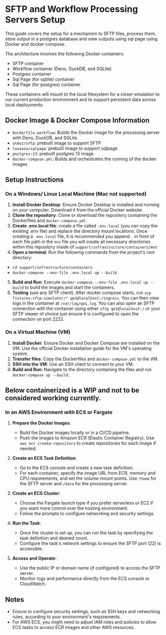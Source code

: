 # SFTP and Workflow Processing Servers Setup

This guide covers the setup for a mechanism to SFTP files, process them, store
output in a postgres database and view outputs using sql page using Docker and
docker compose.

The architecture involves the following Docker containers:

- SFTP container
- Workflow container (Deno, DuckDB, and SQLite)
- Postgres container
- Sql Page (for sqllite) container
- Sql Page (for postgres) container

These containers will mount to the local filesystem for a closer emulation to
our current production environment and to support persistent data across local
deployments.

## Docker Image & Docker Compose Information

- `Dockerfile.workflow`: Builds the Docker image for the processing server with
  Deno, DuckDB, and SQLite.
- `atmoz/sftp`: prebuilt image to support SFTP
- `lovasoa/sqlpage`: prebuilt image to support sqlpage
- `postgres:13`: prebuilt postgres 13 image
- `docker-compose.yml`: Builds and orchestrates the running of the docker images

## Setup Instructions

### On a Windows/ Linux Local Machine (Mac not supported)

1. **Install Docker Desktop**: Ensure Docker Desktop is installed and running on
   your computer. Download it from the official Docker website.
2. **Clone the repository**: Clone or download the repository containing the
   Dockerfiles and `docker-compose.yml`.
3. **Create .env.local file**: create a file called `.env.local` (you can copy
   the existing .env file) and replace the directory mount locations. Once
   creating a `.env.local` file, it is recommended you append `.` in front of
   each file path in the `env` file you will create all necessary directories
   within this repository inside of `support/infrastructure/containers/mnt`
4. **Open a terminal**: Run the following commands from the project's root
   directory:

- `cd support/infrastructure/containers`
- `docker-compose --env-file .env.local up --build`

5. **Build and Run**: Execute `docker-compose --env-file .env.local up --build`
   to build the images and start the containers.
6. **Testing** (use any SFTP client): After docker compose starts, run
   `scp fixtures-sftp-simulator/* qe1@localhost:/ingress`. You can then
   view logs in the container at `/var/log/qe1.log`. You can also open an SFTP
   connection with the container using either `sftp qe1@localhost:/` or
   your SFTP viewer of choice just ensure it is configured to open the
   connection on port 2222.

### On a Virtual Machine (VM)

1. **Install Docker**: Ensure Docker and Docker Compose are installed on the VM.
   Use the official Docker installation guide for the VM's operating system.
2. **Transfer files**: Copy the Dockerfiles and `docker-compose.yml` to the VM.
3. **SSH into the VM**: Use an SSH client to connect to your VM.
4. **Build and Run**: Navigate to the directory containing the files and run
   `docker-compose up --build`.

## Below containerized is a WIP and not to be considered working currently.

### In an AWS Environment with ECS or Fargate

1. **Prepare the Docker Images**:

   - Build the Docker images locally or in a CI/CD pipeline.
   - Push the images to Amazon ECR (Elastic Container Registry). Use
     `aws ecr create-repository` to create repositories for each image if
     needed.

2. **Create an ECS Task Definition**:

   - Go to the ECS console and create a new task definition.
   - For each container, specify the image URL from ECR, memory and CPU
     requirements, and set the volume mount points. Use `/home` for the SFTP
     server and `/data` for the processing server.

3. **Create an ECS Cluster**:

   - Choose the Fargate launch type if you prefer serverless or EC2 if you want
     more control over the hosting environment.
   - Follow the prompts to configure networking and security settings.

4. **Run the Task**:

   - Once the cluster is set up, you can run the task by specifying the task
     definition and desired count.
   - Configure the task's network settings to ensure the SFTP port (22) is
     accessible.

5. **Access and Operate**:
   - Use the public IP or domain name (if configured) to access the SFTP server.
   - Monitor logs and performance directly from the ECS console or CloudWatch.

## Notes

- Ensure to configure security settings, such as SSH keys and networking rules,
  according to your environment's requirements.
- For AWS ECS, you might need to adjust IAM roles and policies to allow ECS
  tasks to access ECR images and other AWS resources.